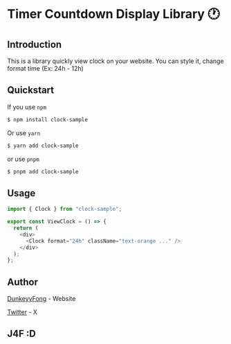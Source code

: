 # Timer Countdown Display Library 🕐

## Introduction

This is a library quickly view clock on your website. You can style it, change format time (Ex: 24h - 12h)

## Quickstart

If you use `npm`

```bash
$ npm install clock-sample
```

Or use `yarn`

```bash
$ yarn add clock-sample
```

or use `pnpm`

```bash
$ pnpm add clock-sample
```

## Usage

```ts
import { Clock } from "clock-sample";

export const ViewClock = () => {
  return (
    <div>
      <Clock format="24h" className="text-orange ..." />
    </div>
  );
};
```

## Author

[DunkeyyFong](https://dunkeyyfong.site) - Website

[Twitter](https://x.com/dunkeyyfong) - X

## J4F :D
